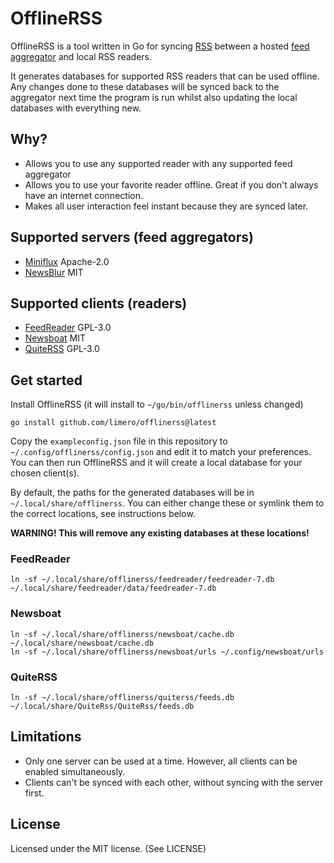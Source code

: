 # OfflineRSS

OfflineRSS is a tool written in Go for syncing [RSS](https://en.wikipedia.org/wiki/RSS) between a hosted [feed aggregator](https://en.wikipedia.org/wiki/News_aggregator) and local RSS readers.

It generates databases for supported RSS readers that can be used offline. Any changes done to these databases will be synced back to the aggregator next time the program is run whilst also updating the local databases with everything new.

## Why?

* Allows you to use any supported reader with any supported feed aggregator
* Allows you to use your favorite reader offline. Great if you don't always have an internet connection.
* Makes all user interaction feel instant because they are synced later.

## Supported servers (feed aggregators)

* [Miniflux](https://miniflux.app) Apache-2.0
* [NewsBlur](https://newsblur.com) MIT

## Supported clients (readers)

* [FeedReader](https://jangernert.github.io/FeedReader) GPL-3.0
* [Newsboat](https://newsboat.org) MIT
* [QuiteRSS](https://quiterss.org) GPL-3.0

## Get started

Install OfflineRSS (it will install to `~/go/bin/offlinerss` unless changed)

```
go install github.com/limero/offlinerss@latest
```

Copy the `exampleconfig.json` file in this repository to `~/.config/offlinerss/config.json` and edit it to match your preferences. You can then run OfflineRSS and it will create a local database for your chosen client(s).

By default, the paths for the generated databases will be in `~/.local/share/offlinerss`. You can either change these or symlink them to the correct locations, see instructions below.

**WARNING! This will remove any existing databases at these locations!**

### FeedReader

```
ln -sf ~/.local/share/offlinerss/feedreader/feedreader-7.db ~/.local/share/feedreader/data/feedreader-7.db
```

### Newsboat

```
ln -sf ~/.local/share/offlinerss/newsboat/cache.db ~/.local/share/newsboat/cache.db
ln -sf ~/.local/share/offlinerss/newsboat/urls ~/.config/newsboat/urls
```

### QuiteRSS

```
ln -sf ~/.local/share/offlinerss/quiterss/feeds.db ~/.local/share/QuiteRss/QuiteRss/feeds.db
```

## Limitations

* Only one server can be used at a time. However, all clients can be enabled simultaneously.
* Clients can't be synced with each other, without syncing with the server first.

## License

Licensed under the MIT license. (See LICENSE)
